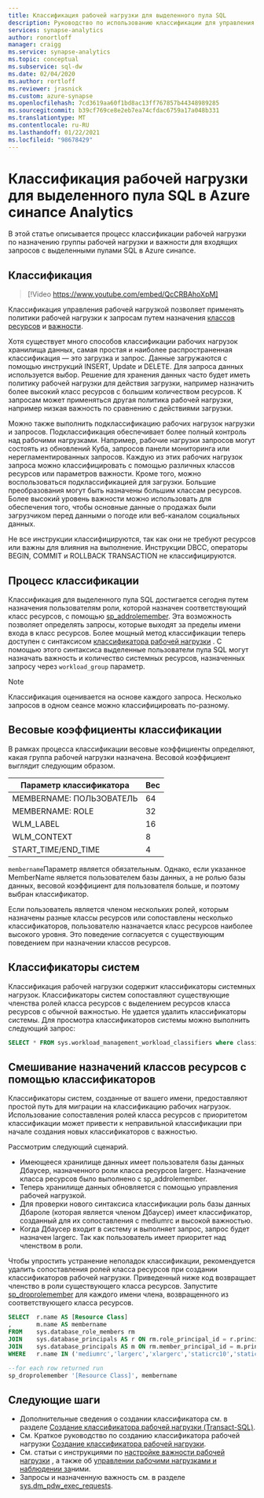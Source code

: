 ```yaml
---
title: Классификация рабочей нагрузки для выделенного пула SQL
description: Руководство по использованию классификации для управления параллелизмом запросов, важности и ресурсами вычислений для выделенного пула SQL в Azure синапсе Analytics.
services: synapse-analytics
author: ronortloff
manager: craigg
ms.service: synapse-analytics
ms.topic: conceptual
ms.subservice: sql-dw
ms.date: 02/04/2020
ms.author: rortloff
ms.reviewer: jrasnick
ms.custom: azure-synapse
ms.openlocfilehash: 7cd3619aa60f1bd8ac13ff767857b44348989285
ms.sourcegitcommit: b39cf769ce8e2eb7ea74cfdac6759a17a048b331
ms.translationtype: MT
ms.contentlocale: ru-RU
ms.lasthandoff: 01/22/2021
ms.locfileid: "98678429"
---
```

# <a name="workload-classification-for-dedicated-sql-pool-in-azure-synapse-analytics"></a>Классификация рабочей нагрузки для выделенного пула SQL в Azure синапсе Analytics

В этой статье описывается процесс классификации рабочей нагрузки по назначению группы рабочей нагрузки и важности для входящих запросов с выделенными пулами SQL в Azure синапсе.

## <a name="classification"></a>Классификация

> [!Video https://www.youtube.com/embed/QcCRBAhoXpM]

Классификация управления рабочей нагрузкой позволяет применять политики рабочей нагрузки к запросам путем назначения [классов ресурсов](resource-classes-for-workload-management.md#what-are-resource-classes) и [важности](sql-data-warehouse-workload-importance.md).

Хотя существует много способов классификации рабочих нагрузок хранилища данных, самая простая и наиболее распространенная классификация — это загрузка и запрос. Данные загружаются с помощью инструкций INSERT, Update и DELETE.  Для запроса данных используется выбор. Решение для хранения данных часто будет иметь политику рабочей нагрузки для действия загрузки, например назначить более высокий класс ресурсов с большим количеством ресурсов. К запросам может применяться другая политика рабочей нагрузки, например низкая важность по сравнению с действиями загрузки.

Можно также выполнить подклассификацию рабочих нагрузок нагрузки и запросов. Подклассификация обеспечивает более полный контроль над рабочими нагрузками. Например, рабочие нагрузки запросов могут состоять из обновлений Куба, запросов панели мониторинга или нерегламентированных запросов. Каждую из этих рабочих нагрузок запроса можно классифицировать с помощью различных классов ресурсов или параметров важности. Кроме того, можно воспользоваться подклассификацией для загрузки. Большие преобразования могут быть назначены большим классам ресурсов. Более высокий уровень важности можно использовать для обеспечения того, чтобы основные данные о продажах были загрузчиком перед данными о погоде или веб-каналом социальных данных.

Не все инструкции классифицируются, так как они не требуют ресурсов или важны для влияния на выполнение.  Инструкции DBCC, операторы BEGIN, COMMIT и ROLLBACK TRANSACTION не классифицируются.

## <a name="classification-process"></a>Процесс классификации

Классификация для выделенного пула SQL достигается сегодня путем назначения пользователям роли, которой назначен соответствующий класс ресурсов, с помощью [sp_addrolemember](/sql/relational-databases/system-stored-procedures/sp-addrolemember-transact-sql?toc=/azure/synapse-analytics/sql-data-warehouse/toc.json&bc=/azure/synapse-analytics/sql-data-warehouse/breadcrumb/toc.json&view=azure-sqldw-latest&preserve-view=true). Эта возможность позволяет определять запросы, которые выходят за пределы имени входа в класс ресурсов. Более мощный метод классификации теперь доступен с синтаксисом [классификатора рабочей нагрузки](/sql/t-sql/statements/create-workload-classifier-transact-sql?toc=/azure/synapse-analytics/sql-data-warehouse/toc.json&bc=/azure/synapse-analytics/sql-data-warehouse/breadcrumb/toc.json&view=azure-sqldw-latest&preserve-view=true) .  С помощью этого синтаксиса выделенные пользователи пула SQL могут назначать важность и количество системных ресурсов, назначенных запросу через `workload_group` параметр.

> [!NOTE]
> Классификация оценивается на основе каждого запроса. Несколько запросов в одном сеансе можно классифицировать по-разному.

## <a name="classification-weighting"></a>Весовые коэффициенты классификации

В рамках процесса классификации весовые коэффициенты определяют, какая группа рабочей нагрузки назначена.  Весовой коэффициент выглядит следующим образом.

|Параметр классификатора |Вес   |
|---------------------|---------|
|MEMBERNAME: ПОЛЬЗОВАТЕЛЬ      |64       |
|MEMBERNAME: ROLE      |32       |
|WLM_LABEL            |16       |
|WLM_CONTEXT          |8        |
|START_TIME/END_TIME  |4        |

`membername`Параметр является обязательным.  Однако, если указанное MemberName является пользователем базы данных, а не ролью базы данных, весовой коэффициент для пользователя больше, и поэтому выбран классификатор.

Если пользователь является членом нескольких ролей, которым назначены разные классы ресурсов или сопоставлены несколько классификаторов, пользователю назначается класс ресурсов наиболее высокого уровня.  Это поведение согласуется с существующим поведением при назначении классов ресурсов.

## <a name="system-classifiers"></a>Классификаторы систем

Классификация рабочей нагрузки содержит классификаторы системных нагрузок. Классификаторы систем сопоставляют существующие членства ролей класса ресурсов с выделением ресурсов класса ресурсов с обычной важностью. Не удается удалить классификаторы системы. Для просмотра классификаторов системы можно выполнить следующий запрос:

```sql
SELECT * FROM sys.workload_management_workload_classifiers where classifier_id <= 12
```

## <a name="mixing-resource-class-assignments-with-classifiers"></a>Смешивание назначений классов ресурсов с помощью классификаторов

Классификаторы систем, созданные от вашего имени, предоставляют простой путь для миграции на классификацию рабочих нагрузок. Использование сопоставления ролей класса ресурсов с приоритетом классификации может привести к неправильной классификации при начале создания новых классификаторов с важностью.

Рассмотрим следующий сценарий.

- Имеющееся хранилище данных имеет пользователя базы данных Дбаусер, назначенного роли класса ресурсов largerc. Назначение класса ресурсов было выполнено с sp_addrolemember.
- Теперь хранилище данных обновляется с помощью управления рабочей нагрузкой.
- Для проверки нового синтаксиса классификации роль базы данных Дбароле (которая является членом Дбаусер) имеет классификатор, созданный для их сопоставления с mediumrc и высокой важностью.
- Когда Дбаусер входит в систему и выполняет запрос, запрос будет назначен largerc. Так как пользователь имеет приоритет над членством в роли.

Чтобы упростить устранение неполадок классификации, рекомендуется удалить сопоставления ролей класса ресурсов при создании классификаторов рабочей нагрузки.  Приведенный ниже код возвращает членство в роли существующего класса ресурсов.  Запустите [sp_droprolemember](/sql/relational-databases/system-stored-procedures/sp-droprolemember-transact-sql?toc=/azure/synapse-analytics/sql-data-warehouse/toc.json&bc=/azure/synapse-analytics/sql-data-warehouse/breadcrumb/toc.json&view=azure-sqldw-latest&preserve-view=true) для каждого имени члена, возвращенного из соответствующего класса ресурсов.

```sql
SELECT  r.name AS [Resource Class]
,       m.name AS membername
FROM    sys.database_role_members rm
JOIN    sys.database_principals AS r ON rm.role_principal_id = r.principal_id
JOIN    sys.database_principals AS m ON rm.member_principal_id = m.principal_id
WHERE   r.name IN ('mediumrc','largerc','xlargerc','staticrc10','staticrc20','staticrc30','staticrc40','staticrc50','staticrc60','staticrc70','staticrc80');

--for each row returned run
sp_droprolemember '[Resource Class]', membername
```

## <a name="next-steps"></a>Следующие шаги

- Дополнительные сведения о создании классификатора см. в разделе [Создание классификатора рабочей нагрузки (Transact-SQL)](/sql/t-sql/statements/create-workload-classifier-transact-sql?toc=/azure/synapse-analytics/sql-data-warehouse/toc.json&bc=/azure/synapse-analytics/sql-data-warehouse/breadcrumb/toc.json&view=azure-sqldw-latest&preserve-view=true).  
- См. Краткое руководство по созданию классификатора рабочей нагрузки [Создание классификатора рабочей нагрузки](quickstart-create-a-workload-classifier-tsql.md).
- См. статьи с инструкциями по [настройке важности рабочей нагрузки](sql-data-warehouse-how-to-configure-workload-importance.md) , а также об [управлении рабочими нагрузками и наблюдении за](sql-data-warehouse-how-to-manage-and-monitor-workload-importance.md)ними.
- Запросы и назначенную важность см. в разделе [sys.dm_pdw_exec_requests](/sql/relational-databases/system-dynamic-management-views/sys-dm-pdw-exec-requests-transact-sql?toc=/azure/synapse-analytics/sql-data-warehouse/toc.json&bc=/azure/synapse-analytics/sql-data-warehouse/breadcrumb/toc.json&view=azure-sqldw-latest&preserve-view=true).
